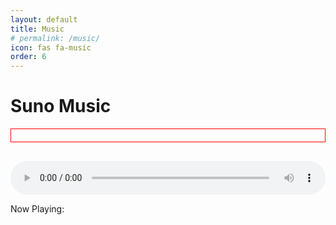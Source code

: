```yaml
---
layout: default
title: Music
# permalink: /music/
icon: fas fa-music  
order: 6
---
```


<h1>Suno Music</h1>

<div id="debug-area"></div>  <div id="music-list"></div>

<div id="audio-player-container">
  <audio id="audio-player" controls></audio>
  <p>Now Playing: <span id="current-song-title"></span></p>
</div>


<script>
  const debugArea = document.getElementById("debug-area");

  fetch("/assets/mjk/songs.json")
    .then((response) => {
      debugArea.innerHTML += "<p>Fetch response status: " + response.status + "</p>"; // Check fetch status
      return response.json();
    })
    .then((songs) => {
      debugArea.innerHTML += "<p>Songs data: " + JSON.stringify(songs) + "</p>"; // Check songs data

      const musicList = document.getElementById("music-list");
      const audioPlayer = document.getElementById("audio-player");
      const currentSongTitle = document.getElementById("current-song-title");

      songs.forEach((song) => {
        debugArea.innerHTML += "<p>Processing song: " + JSON.stringify(song) + "</p>"; // Check each song

        const songItem = document.createElement("div");
        songItem.classList.add("song-item");

        const image = document.createElement("img");
        image.src = song.image;
        image.classList.add("song-image");
        songItem.appendChild(image);

        const title = document.createElement("span");
        title.textContent = song.title;
        songItem.appendChild(title);

        songItem.addEventListener("click", () => {
          audioPlayer.src = song.url;
          audioPlayer.play();
          currentSongTitle.textContent = song.title;
        });

        musicList.appendChild(songItem);
      });
    })
    .catch((error) => {
      debugArea.innerHTML += "<p>Fetch error: " + error + "</p>"; // Check for fetch errors
    });
</script>
<style>
  #music-list {
    display: flex;
    flex-wrap: wrap;
    justify-content: center; /* Center song items horizontally */
  }

  .song-item {
    display: flex;
    flex-direction: column;
    align-items: center;
    padding: 10px;
    margin: 5px;
    cursor: pointer;
    text-align: center;
    width: 200px; /* Set a base width for song items */
  }

  .song-image {
    width: 150px;
    height: 150px;
    margin-bottom: 5px;
  }

  #audio-player-container {
    margin-top: 20px;
    width: 100%; /* Make the player take full width */
  }

  audio {
    width: 100%; /* Make the audio element take full width of its container */
  }

  #debug-area {
    border: 1px solid red;
    padding: 10px;
    margin-bottom: 10px;
    font-size: 12px;
  }

  @media (max-width: 600px) {
    .song-item {
      width: 150px; /* Adjust width for smaller screens */
    }

    .song-image {
      width: 100px; /* Adjust image size for smaller screens */
      height: 100px;
    }
  }
</style>
